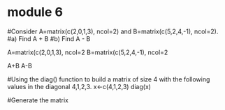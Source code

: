 # module 6 
#Consider A=matrix(c(2,0,1,3), ncol=2) and B=matrix(c(5,2,4,-1), ncol=2).
#a) Find A + B
#b) Find A - B

A=matrix(c(2,0,1,3), ncol=2
B=matrix(c(5,2,4,-1), ncol=2

A+B
A-B

#Using the diag() function to build a matrix of size 4 with the following values in the diagonal 4,1,2,3.
x<-c(4,1,2,3)
diag(x)

#Generate the matrix
